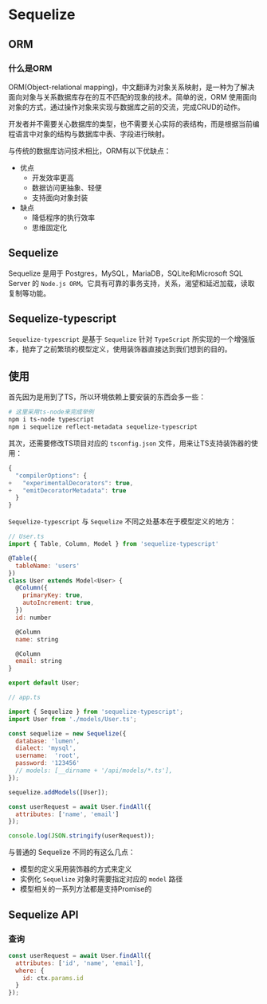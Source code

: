 # Sequelize

## ORM

### 什么是ORM

ORM(Object-relational mapping)，中文翻译为对象关系映射，是一种为了解决面向对象与关系数据库存在的互不匹配的现象的技术。简单的说，ORM 使用面向对象的方式，通过操作对象来实现与数据库之前的交流，完成CRUD的动作。

开发者并不需要关心数据库的类型，也不需要关心实际的表结构，而是根据当前编程语言中对象的结构与数据库中表、字段进行映射。

与传统的数据库访问技术相比，ORM有以下优缺点：

- 优点
  - 开发效率更高
  - 数据访问更抽象、轻便
  - 支持面向对象封装
- 缺点
  - 降低程序的执行效率
  - 思维固定化

## Sequelize

Sequelize 是用于 Postgres，MySQL，MariaDB，SQLite和Microsoft SQL Server 的 `Node.js ORM`。它具有可靠的事务支持，关系，渴望和延迟加载，读取复制等功能。

## Sequelize-typescript

`Sequelize-typescript` 是基于 `Sequelize` 针对 `TypeScript` 所实现的一个增强版本，抛弃了之前繁琐的模型定义，使用装饰器直接达到我们想到的目的。

## 使用

首先因为是用到了TS，所以环境依赖上要安装的东西会多一些：

```bash
# 这里采用ts-node来完成举例
npm i ts-node typescript
npm i sequelize reflect-metadata sequelize-typescript
```

其次，还需要修改TS项目对应的 `tsconfig.json` 文件，用来让TS支持装饰器的使用：

```js
{
  "compilerOptions": {
+   "experimentalDecorators": true,
+   "emitDecoratorMetadata": true
  }
}
```
`Sequelize-typescript` 与 `Sequelize` 不同之处基本在于模型定义的地方：

```js
// User.ts
import { Table, Column, Model } from 'sequelize-typescript'

@Table({
  tableName: 'users'
})
class User extends Model<User> {
  @Column({
    primaryKey: true,
    autoIncrement: true,
  })
  id: number

  @Column
  name: string

  @Column
  email: string
}

export default User;
```

```js
// app.ts

import { Sequelize } from 'sequelize-typescript';
import User from './models/User.ts';

const sequelize = new Sequelize({
  database: 'lumen',
  dialect: 'mysql',
  username:  'root',
  password: '123456'
  // models: [__dirname + '/api/models/*.ts'],
});

sequelize.addModels([User]);

const userRequest = await User.findAll({
  attributes: ['name', 'email']
});

console.log(JSON.stringify(userRequest));
```

与普通的 Sequelize 不同的有这么几点：

- 模型的定义采用装饰器的方式来定义
- 实例化 `Sequelize` 对象时需要指定对应的 `model` 路径
- 模型相关的一系列方法都是支持Promise的

## Sequelize API

### 查询

```js
const userRequest = await User.findAll({
  attributes: ['id', 'name', 'email'],
  where: {
    id: ctx.params.id
  }
});
```
